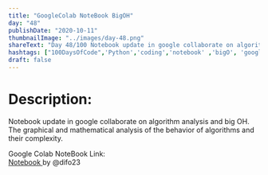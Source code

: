 ```yaml
---
title: "GoogleColab NoteBook BigOH"
day: "48"
publishDate: "2020-10-11"
thumbnailImage: "../images/day-48.png"
shareText: "Day 48/100 Notebook update in google collaborate on algorithm analysis and big OH. The graphical and mathematical analysis of the behavior of algorithms and their complexity. "
hashtags: ["100DaysOfCode",'Python','coding','notebook' ,'bigO', 'googlecolaboratory']
draft: false
---
```


# Description:
Notebook update in google collaborate on algorithm analysis and big OH. The graphical and mathematical analysis of the behavior of algorithms and their complexity.


Google Colab NoteBook Link:    
 <a href="https://colab.research.google.com/drive/1IU6RJ0eqq6XEUdl05dk2AuEvLJQA-oqn?usp=sharing" target="_blank"> Notebook </a> by @difo23   

